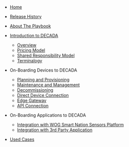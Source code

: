 <!-- docs/sidebar -->

- [Home](/#docs)
- [Release History](Release.md)
- [About The Playbook](AboutPlayBook.md)
- [Introduction to DECADA](Quicklinks.md)
     * [Overview](Overview/Overview.md)
     * [Pricing Model](Overview/Price.md)
     * [Shared Responsibility Model](Overview/Role.md)
     * [Terminalogy](Overview/EnOSGlossaries.md)

- On-Boarding Devices to DECADA
     * [Planning and Provisioning](Dev_Con/Onboard.md)
     * [Maintenance and Management](Dev_Con/Maintenance.md)
     * [Decommissioning](Dev_Con/Decommis.md)
     * [Direct Device Connection](Dev_Con/Dev_DDC.md)
     * [Edge Gateway](Dev_Con/Edge.md)
     * [API Connection](Dev_Con/API.md)        

- On-Boarding Applications to DECADA
     * [Integration with WOG Smart Nation Sensors Platform](Dev_Con/WOG.md)
     * [Integration with 3rd Party Application](Dev_Con/3PApp.md)
- [Used Cases](manual.md)

